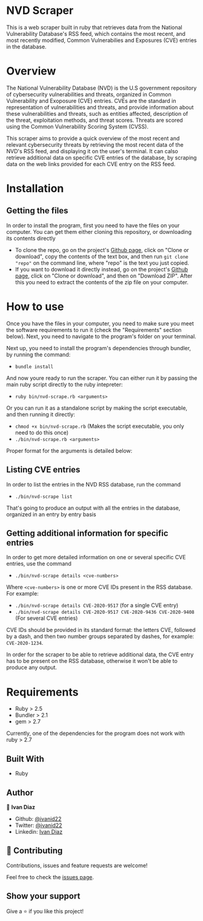 # NVD Scraper

This is a web scraper built in ruby that retrieves data from the National Vulnerability Database's RSS feed, which contains the most recent, and most recently modified, Common Vulnerabilies and Exposures (CVE) entries in the database.

# Overview

The National Vulnerability Database (NVD) is the U.S government repository of cybersecurity vulnerabilities and threats, organized in Common Vulnerability and Exoposure (CVE) entries. CVEs are the standard in representation of vulnerabilities and threats, and provide information about these vulnerabilities and threats, such as entities affected, description of the threat, exploitation methods, and threat scores.
Threats are scored using the Common Vulnerability Scoring System (CVSS).

This scraper aims to provide a quick overview of the most recent and relevant cybersecurity threats by retrieving the most recent data of the NVD's RSS feed, and displaying it on the user's terminal. It can calso retrieve additional data on specific CVE entries of the database, by scraping data on the web links provided for each CVE entry on the RSS feed. 

# Installation

## Getting the files
In order to install the program, first you need to have the files on your computer. You can get them either cloning this repository, or downloading its contents directly
- To clone the repo, go on the project's [Github page](https://github.com/ivanid22/NVD-scraper), click on "Clone or download", copy the contents of the text box, and then run `git clone "repo"` on the command line, where "repo" is the text you just copied.
- If you want to download it directly instead, go on the project's [Github page](https://github.com/ivanid22/NVD-scraper), click on "Clone or download", and then on "Download ZIP". After this you need to extract the contents of the zip file on your computer.

# How to use

Once you have the files in your computer, you need to make sure you meet the software requirements to run it (check the "Requirements" section below). Next, you need to navigate to the program's folder on your terminal.

Next up, you need to install the program's dependencies through bundler, by running the command:

- `bundle install`

And now youre ready to run the scraper. You can either run it by passing the main ruby script directly to the ruby intepreter:

- `ruby bin/nvd-scrape.rb <arguments>`

Or you can run it as a standalone script by making the script executable, and then running it directly:

- `chmod +x bin/nvd-scrape.rb` (Makes the script executable, you only need to do this once)
- `./bin/nvd-scrape.rb <arguments>`

Proper format for the arguments is detailed below:

## Listing CVE entries

In order to list the entries in the NVD RSS database, run the command
- `./bin/nvd-scrape list`

That's going to produce an output with all the entries in the database, organized in an entry by entry basis

## Getting additional information for specific entries

In order to get more detailed information on one or several specific CVE entries, use the command

- `./bin/nvd-scrape details <cve-numbers>`

Where `<cve-numbers>` is one or more CVE IDs present in the RSS database. For example:

- `./bin/nvd-scrape details CVE-2020-9517` (for a single CVE entry)
- `./bin/nvd-scrape details CVE-2020-9517 CVE-2020-9436 CVE-2020-9408` (For several CVE entries)

CVE IDs should be provided in its standard format: the letters CVE, followed by a dash, and then two number groups separated by dashes, for example: `CVE-2020-1234`.

In order for the scraper to be able to retrieve additional data, the CVE entry has to be present on the RSS database, otherwise it won't be able to produce any output.

# Requirements

- Ruby > 2.5
- Bundler > 2.1
- gem > 2.7

Currently, one of the dependencies for the program does not work with ruby > 2.7

## Built With

- Ruby

## Author

👤 **Ivan Diaz**

- Github: [@ivanid22](https://github.com/ivanid22)
- Twitter: [@ivanid22](https://twitter.com/ivanid22)
- Linkedin: [Ivan Diaz](https://www.linkedin.com/in/ivan-diaz-3a38b3150/)

## 🤝 Contributing

Contributions, issues and feature requests are welcome!

Feel free to check the [issues page](issues/).

## Show your support

Give a ⭐️ if you like this project!
